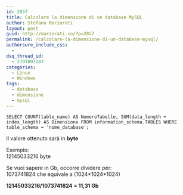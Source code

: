 ```yaml
---
id: 2857
title: Calcolare la dimensione di un database MySQL
author: Stefano Marzorati
layout: post
guid: http://marzorati.co/?p=2857
permalink: /calcolare-la-dimensione-di-un-database-mysql/
authorsure_include_css:
  - 
dsq_thread_id:
  - 2701803283
categories:
  - Linux
  - Windows
tags:
  - database
  - dimensione
  - mysql
---
```

`SELECT COUNT(table_name) AS NumeroTabelle, SUM(data_length + index_length) AS Dimensione FROM information_schema.TABLES WHERE table_schema = 'nome_database';`

Il valore ottenuto sarà in **byte**

Esempio:  
12145033216 byte

Se vuoi sapere in Gb, occorre dividere per:  
1073741824 che equivale a (1024\*1024\*1024)

**12145033216/1073741824 = 11,31 Gb**